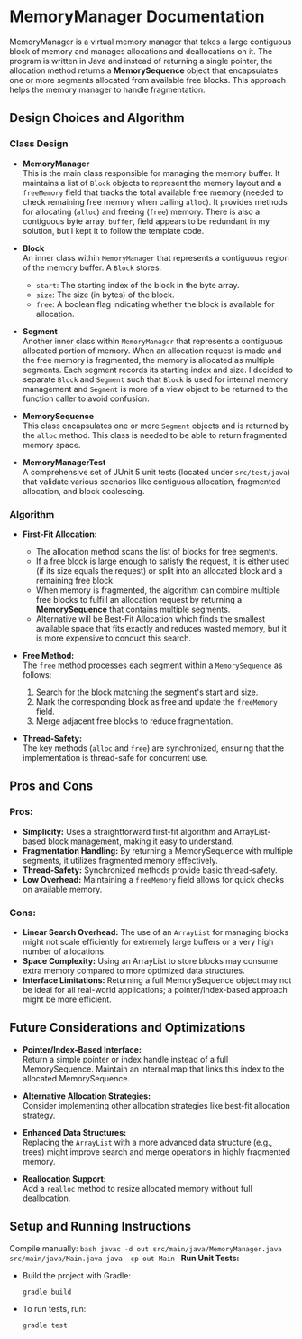 # MemoryManager Documentation

MemoryManager is a virtual memory manager that takes a large contiguous block of memory and manages allocations and deallocations on it. The program is written in Java and instead of returning a single pointer, the allocation method returns a **MemorySequence** object that encapsulates one or more segments allocated from available free blocks. This approach helps the memory manager to handle fragmentation.

## Design Choices and Algorithm

### Class Design

- **MemoryManager**  
  This is the main class responsible for managing the memory buffer. It maintains a list of `Block` objects to represent the memory layout and a `freeMemory` field that tracks the total available free memory (needed to check remaining free memory when calling `alloc`). It provides methods for allocating (`alloc`) and freeing (`free`) memory. There is also a contiguous byte array, `buffer`, field appears to be redundant in my solution, but I kept it to follow the template code.

- **Block**  
  An inner class within `MemoryManager` that represents a contiguous region of the memory buffer. A `Block` stores:
  - `start`: The starting index of the block in the byte array.
  - `size`: The size (in bytes) of the block.
  - `free`: A boolean flag indicating whether the block is available for allocation.

- **Segment**  
  Another inner class within `MemoryManager` that represents a contiguous allocated portion of memory. When an allocation request is made and the free memory is fragmented, the memory is allocated as multiple segments. Each segment records its starting index and size. I decided to separate `Block` and `Segment` such that `Block` is used for internal memory management and `Segment` is more of a view object to be returned to the function caller to avoid confusion.

- **MemorySequence**  
  This class encapsulates one or more `Segment` objects and is returned by the `alloc` method. This class is needed to be able to return fragmented memory space.

- **MemoryManagerTest**  
  A comprehensive set of JUnit 5 unit tests (located under `src/test/java`) that validate various scenarios like contiguous allocation, fragmented allocation, and block coalescing.

### Algorithm
- **First-Fit Allocation:**  
  - The allocation method scans the list of blocks for free segments.
  - If a free block is large enough to satisfy the request, it is either used (if its size equals the request) or split into an allocated block and a remaining free block.
  - When memory is fragmented, the algorithm can combine multiple free blocks to fulfill an allocation request by returning a **MemorySequence** that contains multiple segments.
  - Alternative will be Best-Fit Allocation which finds the smallest available space that fits exactly and reduces wasted memory, but it is more expensive to conduct this search.

- **Free Method:**  
  The `free` method processes each segment within a `MemorySequence` as follows:
  1. Search for the block matching the segment's start and size.
  2. Mark the corresponding block as free and update the `freeMemory` field.
  3. Merge adjacent free blocks to reduce fragmentation.
  
- **Thread-Safety:**  
  The key methods (`alloc` and `free`) are synchronized, ensuring that the implementation is thread-safe for concurrent use.

## Pros and Cons

### Pros:
- **Simplicity:** Uses a straightforward first-fit algorithm and ArrayList-based block management, making it easy to understand.
- **Fragmentation Handling:** By returning a MemorySequence with multiple segments, it utilizes fragmented memory effectively.
- **Thread-Safety:** Synchronized methods provide basic thread-safety.
- **Low Overhead:** Maintaining a `freeMemory` field allows for quick checks on available memory.

### Cons:
- **Linear Search Overhead:** The use of an `ArrayList` for managing blocks might not scale efficiently for extremely large buffers or a very high number of allocations.
- **Space Complexity:** Using an ArrayList to store blocks may consume extra memory compared to more optimized data structures.
- **Interface Limitations:** Returning a full MemorySequence object may not be ideal for all real-world applications; a pointer/index-based approach might be more efficient.

## Future Considerations and Optimizations
- **Pointer/Index-Based Interface:**  
  Return a simple pointer or index handle instead of a full MemorySequence. Maintain an internal map that links this index to the allocated MemorySequence.

- **Alternative Allocation Strategies:**  
  Consider implementing other allocation strategies like best-fit allocation strategy.

- **Enhanced Data Structures:**  
  Replacing the `ArrayList` with a more advanced data structure (e.g., trees) might improve search and merge operations in highly fragmented memory.

- **Reallocation Support:**  
  Add a `realloc` method to resize allocated memory without full deallocation.

## Setup and Running Instructions
Compile manually:
     ```bash
     javac -d out src/main/java/MemoryManager.java src/main/java/Main.java
     java -cp out Main
     ```
**Run Unit Tests:**
   - Build the project with Gradle:
     ```bash
     gradle build
     ```
   - To run tests, run:
     ```bash
     gradle test
     ```
